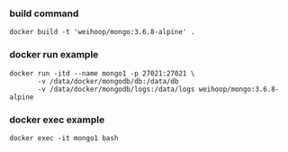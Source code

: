 ### build command

```
docker build -t 'weihoop/mongo:3.6.8-alpine' .
```

### docker run example

```
docker run -itd --name mongo1 -p 27021:27021 \
       -v /data/docker/mongodb/db:/data/db 
       -v /data/docker/mongodb/logs:/data/logs weihoop/mongo:3.6.8-alpine
```

### docker exec example

```
docker exec -it mongo1 bash
``` 
